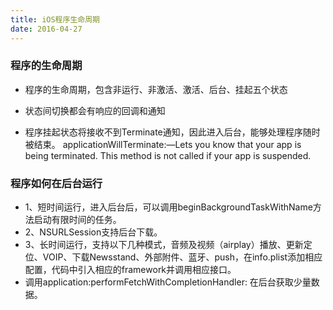 ```yaml
---
title: iOS程序生命周期
date: 2016-04-27
---
```

### 程序的生命周期

* 程序的生命周期，包含非运行、非激活、激活、后台、挂起五个状态

* 状态间切换都会有响应的回调和通知

* 程序挂起状态将接收不到Terminate通知，因此进入后台，能够处理程序随时被结束。 applicationWillTerminate:—Lets you know that your app is being terminated. This method is not called if your app is suspended.

### 程序如何在后台运行

* 1、短时间运行，进入后台后，可以调用beginBackgroundTaskWithName方法启动有限时间的任务。
* 2、NSURLSession支持后台下载。
* 3、长时间运行，支持以下几种模式，音频及视频（airplay）播放、更新定位、VOIP、下载Newsstand、外部附件、蓝牙、push，在info.plist添加相应配置，代码中引入相应的framework并调用相应接口。
* 调用application:performFetchWithCompletionHandler: 在后台获取少量数据。